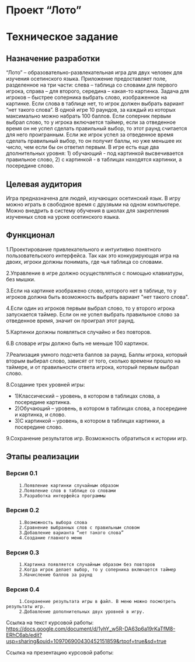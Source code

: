 # Проект “Лото”

# Техническое задание

## Назначение разработки 
“Лото” – образовательно-развлекательная игра для двух человек для изучения осетинского языка. Приложение предоставляет поле, разделенное на три части: слева – таблица со словами для первого игрока, справа – для второго, середина – какая-то картинка. Задача для игроков – быстрее соперника выбрать слово, изображенное на картинке. Если слова в таблице нет, то игрок должен выбрать вариант “нет такого слова”. В одной игре 10 раундов, за каждый из которых максимально можно набрать 100 баллов. Если соперник первым выбрал слово, то у игрока включается таймер, если за отведенное время он не успел сделать правильный выбор, то этот раунд считается для него проигранным. Если же игрок успел за отведенное время сделать правильный выбор, то он получит баллы, но уже меньшее их число, чем если бы он ответил первым. В игре есть еще два дполнительных уровня: 1) обучающий - под картинкой высвечивается правильное слово, 2) с картинкой - в таблицах находятся картинки, а посередине слово.

## Целевая аудитория
Игра предназначена для людей, изучающих осетинский язык. В игру можно играть в свободное время с друзяьми на одном компьютере. Можно внедрить в систему обучения в школах для закрепления изученных слов на уроке осетинского языка.

## Функционал
1.Проектирование привлекательного и интуитивно понятного пользовательского интерфейса. Так как это конкурирующая игра на двоих, игроки должны понимать, где чья таблица со словами.

2.Управление в игре должно осуществляться с помощью клавиатуры, без мышки.

3.Если на картинке изображено слово, которого нет в таблице, то у игроков должна быть возможность выбрать вариант "нет такого слова".

4.Если один из игроков первым выбрал слово, то у второго игрока запускается таймер. Если он не успел выбрать правильное слово за отведенное время, значит он проиграл этот раунд.

5.Картинки должны появляться случайно и без повторов.

6.В словаре игры должно быть не меньше 100 картинок.

7.Реализация умного подсчета баллов за раунд. Баллы игрока, который вторым выбирал слово, зависят от того, сколько времени прошло на таймере, и от правильности ответа игрока, который первым выбрал слово.

8.Создание трех уровней игры:   
- 1)Классический – уровень, в котором в таблицах слова, а посередине картинка.  
- 2)Обучающий – уровень, в котором в таблицах слова, а посередине и картинка, и слово.  
- 3)С картинкой – уровень, в котором в таблицах картинки, а посередине слово.  

9.Сохранение результатов игр. Возможность обратиться к истории игр.
 

## Этапы реализации

### Версия 0.1
         1.Появление картинки случайным образом
         2.Появление слов в таблице со словами
         3.Разработка интерфейса программы

### Версия 0.2
         1.Возможность выбора слова
         2.Сравнение выбранных слов с правильным словом
         3.Добавление варианта “нет такого слова”
         4.Создание главного меню

### Версия 0.3
         1.Картинка появляется случайным образом без повторов
         2.Когда игрок делает выбор, то у соперника включается таймер
         3.Начисление баллов за раунд

### Версия 0.4
         1.Сохранение результата игры в файл. В меню можно посмотреть результаты игр.
         2.Добавление дополнительных двух уровней в игру.




Ссылка на текст курсовой работы: https://docs.google.com/document/d/1yhY_w5R-DA63p6a19rKaTfM8-ERhC6ab/edit?usp=sharing&ouid=109706900430452151859&rtpof=true&sd=true

Ссылка на презентацию курсовой работы: 

